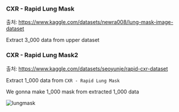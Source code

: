 ### CXR - Rapid Lung Mask

출처: https://www.kaggle.com/datasets/newra008/lung-mask-image-dataset

Extract 3_000 data from upper dataset

### CXR - Rapid Lung Mask2

출처: https://www.kaggle.com/datasets/seoyunje/rapid-cxr-dataset

Extract 1_000 data from `CXR - Rapid Lung Mask`

We gonna make 1_000 mask from extracted 1_000 data

![lungmask](https://github.com/user-attachments/assets/cb20df73-a777-4c37-9e7b-4672d7cf5051)
